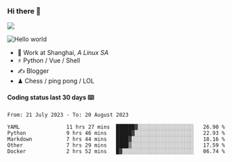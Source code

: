 ### Hi there 👋
![](https://komarev.com/ghpvc/?username=Xuhandsome)


<img src="https://github-readme-stats.vercel.app/api?username=XuHandsome&show_icons=true&theme=merko" alt="Hello world">

<br/>

- 🍻  Work at Shanghai, _A Linux SA_
- ⚡  Python / Vue / Shell
- ✍️  Blogger
- ♟  Chess / ping pong / LOL

#### Coding status last 30 days ⌨️

<!--START_SECTION:waka-->

```text
From: 21 July 2023 - To: 20 August 2023

YAML               11 hrs 27 mins  ██████▓░░░░░░░░░░░░░░░░░░   26.90 %
Python             9 hrs 46 mins   █████▓░░░░░░░░░░░░░░░░░░░   22.93 %
Markdown           7 hrs 44 mins   ████▓░░░░░░░░░░░░░░░░░░░░   18.16 %
Other              7 hrs 29 mins   ████▒░░░░░░░░░░░░░░░░░░░░   17.59 %
Docker             2 hrs 52 mins   █▓░░░░░░░░░░░░░░░░░░░░░░░   06.74 %
```

<!--END_SECTION:waka-->
